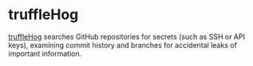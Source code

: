 # truffleHog

[truffleHog](https://github.com/trufflesecurity/truffleHog) searches GitHub repositories for secrets (such as SSH or API keys), examining commit history and branches for accidental leaks of important information.
